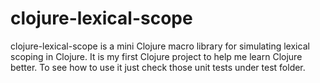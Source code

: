 clojure-lexical-scope
=====================
clojure-lexical-scope is a mini Clojure macro library for simulating lexical scoping in Clojure.
It is my first Clojure project to help me learn Clojure better.
To see how to use it just check those unit tests under test folder.
